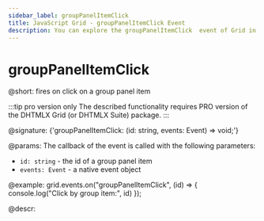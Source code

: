 ```yaml
---
sidebar_label: groupPanelItemClick 
title: JavaScript Grid - groupPanelItemClick Event 
description: You can explore the groupPanelItemClick  event of Grid in the documentation of the DHTMLX JavaScript UI library. Browse developer guides and API reference, try out code examples and live demos, and download a free 30-day evaluation version of DHTMLX Suite.
---
```


# groupPanelItemClick 

@short: fires on click on a group panel item

:::tip pro version only
The described functionality requires PRO version of the DHTMLX Grid (or DHTMLX Suite) package.
:::

@signature: {'groupPanelItemClick: (id: string, events: Event) => void;'}

@params:
The callback of the event is called with the following parameters:

- `id: string` - the id of a group panel item
- `events: Event` - a native event object

@example:
grid.events.on("groupPanelItemClick", (id) => {
    console.log("Click by group item:", id)
});

@descr: